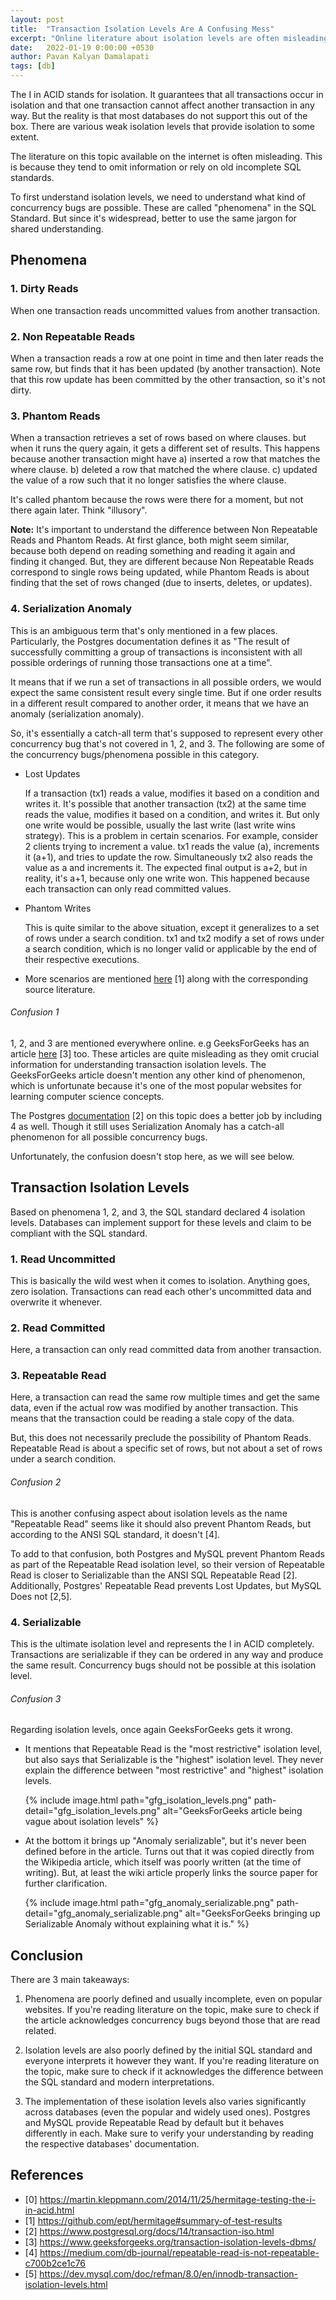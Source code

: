 ```yaml
---
layout: post
title:  "Transaction Isolation Levels Are A Confusing Mess"
excerpt: "Online literature about isolation levels are often misleading and confusing. This post attempts to clarify these concepts."
date:   2022-01-19 0:00:00 +0530 
author: Pavan Kalyan Damalapati
tags: [db]
---
```



The I in ACID stands for isolation. It guarantees that all transactions occur in isolation and that one transaction cannot affect another transaction in any way.
But the reality is that most databases do not support this out of the box. There are various weak isolation levels that provide isolation to some extent.

The literature on this topic available on the internet is often misleading. This is because they tend to omit information or rely on old incomplete SQL standards.

To first understand isolation levels, we need to understand what kind of concurrency bugs are possible. These are called "phenomena" in the SQL Standard. But since it's widespread, better to use the same jargon for shared understanding.


## Phenomena

### 1. Dirty Reads
When one transaction reads uncommitted values from another transaction.

### 2. Non Repeatable Reads
When a transaction reads a row at one point in time and then later reads the same row, but finds that it has been updated (by another transaction). Note that this row update has been committed by the other transaction, so it's not dirty.

### 3. Phantom Reads
When a transaction retrieves a set of rows based on where clauses. but when it runs the query again, it gets a different set of results. This happens because another transaction might have
a) inserted a row that matches the where clause.
b) deleted a row that matched the where clause.
c) updated the value of a row such that it no longer satisfies the where clause.

It's called phantom because the rows were there for a moment, but not there again later. Think "illusory".

**Note:**
It's important to understand the difference between Non Repeatable Reads and Phantom Reads. At first glance, both might seem similar, because both depend on reading something and reading it again and finding it changed. But, they are different because Non Repeatable Reads correspond to single rows being updated, while Phantom Reads is about finding that the set of rows changed (due to inserts, deletes, or updates).


### 4. Serialization Anomaly
This is an ambiguous term that's only mentioned in a few places. Particularly, the Postgres documentation defines it as "The result of successfully committing a group of transactions is inconsistent with all possible orderings of running those transactions one at a time".

It means that if we run a set of transactions in all possible orders, we would expect the same consistent result every single time. But if one order results in a different result compared to another order, it means that we have an anomaly (serialization anomaly).

So, it's essentially a catch-all term that's supposed to represent every other concurrency bug that's not covered in 1, 2, and 3. The following are some of the concurrency bugs/phenomena possible in this category.

- Lost Updates

	If a transaction (tx1) reads a value, modifies it based on a condition and writes it. It's possible that another transaction (tx2) at the same time	reads the value, modifies it based on a condition, and writes it. But only one write would be possible, usually the last write (last write wins strategy).
	This is a problem in certain scenarios. For example, consider 2 clients trying to increment a value. tx1 reads the value (a), increments it (a+1), and tries to update the row. Simultaneously tx2 also reads the value as a and increments it. The expected final output is a+2, but in reality, it's a+1, because only one write won. This happened because each transaction can only read committed values.

- Phantom Writes

	This is quite similar to the above situation, except it generalizes to a set of rows under a search condition. tx1 and tx2 modify a set of rows under a search condition, which is no longer valid or applicable by the end of their respective executions.

- More scenarios are mentioned [here](https://github.com/ept/hermitage#summary-of-test-results) [1] along with the corresponding source literature.

###### Confusion 1
1, 2, and 3 are mentioned everywhere online. e.g GeeksForGeeks has an article [here](https://www.geeksforgeeks.org/transaction-isolation-levels-dbms/) [3] too. These articles are quite misleading as they omit crucial information for understanding transaction isolation levels. The GeeksForGeeks article doesn't mention any other kind of phenomenon, which is unfortunate because it's one of the most popular websites for learning computer science concepts.

The Postgres [documentation](https://www.postgresql.org/docs/14/transaction-iso.html) [2] on this topic does a better job by including 4 as well. Though it still uses Serialization Anomaly has a catch-all phenomenon for all possible concurrency bugs.

Unfortunately, the confusion doesn't stop here, as we will see below.


## Transaction Isolation Levels 

Based on phenomena 1, 2, and 3, the SQL standard declared 4 isolation levels. Databases can implement support for these levels and claim to be compliant with the SQL standard.

### 1. Read Uncommitted
This is basically the wild west when it comes to isolation. Anything goes, zero isolation. Transactions can read each other's uncommitted data and overwrite it whenever.

### 2. Read Committed

Here, a transaction can only read committed data from another transaction.

### 3. Repeatable Read

Here, a transaction can read the same row multiple times and get the same data, even if the actual row was modified by another transaction. This means that the transaction could be reading a stale copy of the data.

But, this does not necessarily preclude the possibility of Phantom Reads. Repeatable Read is about a specific set of rows, but not about a set of rows under a search condition. 

###### Confusion 2 
This is another confusing aspect about isolation levels as the name "Repeatable Read" seems like it should also prevent Phantom Reads, but according to the ANSI SQL standard, it doesn't [4].

To add to that confusion, both Postgres and MySQL prevent Phantom Reads as part of the Repeatable Read isolation level, so their version of Repeatable Read is closer to Serializable than the ANSI SQL Repeatable Read [2]. Additionally, Postgres' Repeatable Read prevents Lost Updates, but MySQL Does not [2,5].

### 4. Serializable

This is the ultimate isolation level and represents the I in ACID completely. Transactions are serializable if they can be ordered in any way and produce the same result.
Concurrency bugs should not be possible at this isolation level.


###### Confusion 3 
Regarding isolation levels, once again GeeksForGeeks gets it wrong.

-  It mentions that Repeatable Read is the "most restrictive" isolation level, but also says that Serializable is the "highest" isolation level. They never explain the difference between "most restrictive" and "highest" isolation levels.

	{% include image.html path="gfg_isolation_levels.png"
                      path-detail="gfg_isolation_levels.png"
                      alt="GeeksForGeeks article being vague about isolation levels" %}

-  At the bottom it brings up "Anomaly serializable", but it's never been defined before in the article. Turns out that it was copied directly from the Wikipedia article, which itself was poorly written (at the time of writing). But, at least the wiki article properly links the source paper for further clarification.

	{% include image.html path="gfg_anomaly_serializable.png"
                      path-detail="gfg_anomaly_serializable.png"
                      alt="GeeksForGeeks bringing up Serializable Anomaly without explaining what it is." %}

## Conclusion

There are 3 main takeaways:

1. Phenomena are poorly defined and usually incomplete, even on popular websites. If you're reading literature on the topic, make sure to check if the article acknowledges concurrency bugs beyond those that are read related.

2. Isolation levels are also poorly defined by the initial SQL standard and everyone interprets it however they want. If you're reading literature on the topic, make sure to check if it acknowledges the difference between the SQL standard and modern interpretations.

3. The implementation of these isolation levels also varies significantly across databases (even the popular and widely used ones). Postgres and MySQL provide Repeatable Read by default but it behaves differently in each. Make sure to verify your understanding by reading the respective databases' documentation.


## References
- [0] https://martin.kleppmann.com/2014/11/25/hermitage-testing-the-i-in-acid.html
- [1] https://github.com/ept/hermitage#summary-of-test-results
- [2] https://www.postgresql.org/docs/14/transaction-iso.html
- [3] https://www.geeksforgeeks.org/transaction-isolation-levels-dbms/
- [4] https://medium.com/db-journal/repeatable-read-is-not-repeatable-c700b2ce1c76
- [5] https://dev.mysql.com/doc/refman/8.0/en/innodb-transaction-isolation-levels.html
